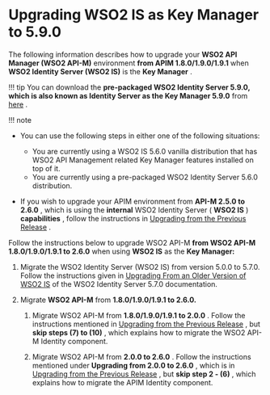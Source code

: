 # Upgrading WSO2 IS as Key Manager to 5.9.0

The following information describes how to upgrade your **WSO2 API Manager (WSO2 API-M)** environment **from APIM 1.8.0/1.9.0/1.9.1** when **WSO2 Identity Server (WSO2 IS)** is the **Key Manager** .

!!! tip
You can download the **pre-packaged WSO2 Identity Server 5.9.0, which is also known as Identity Server as the Key Manager 5.9.0** from [here](https://wso2.com/api-management/install/key-manager/) .


!!! note
-   You can use the following steps in either one of the following situations:
    -   You are currently using a WSO2 IS 5.6.0 vanilla distribution that has WSO2 API Management related Key Manager features installed on top of it.
    -   You are currently using a pre-packaged WSO2 Identity Server 5.6.0 distribution.

-   If you wish to upgrade your APIM environment from **API-M 2.5.0 to 2.6.0** , which is using the **internal** WSO2 Identity Server ( **WSO2 IS** ) **capabilities** , follow the instructions in [Upgrading from the Previous Release](https://docs.wso2.com/display/AM260/Upgrading+from+the+Previous+Release#250) .

Follow the instructions below to upgrade WSO2 API-M **from WSO2 API-M 1.8.0/1.9.0/1.9.1 to 2.6.0** when using **WSO2 IS** as the **Key Manager:**

1.  Migrate the WSO2 Identity Server (WSO2 IS) from version 5.0.0 to 5.7.0.
    Follow the instructions given in [Upgrading From an Older Version of WSO2 IS](https://docs.wso2.com/display/IS570/Upgrading+From+an+Older+Version+of+WSO2+IS) of the WSO2 Identity Server 5.7.0 documentation.

2.  Migrate **WSO2 API-M** from **1.8.0/1.9.0/1.9.1 to 2.6.0.**
    1.  Migrate WSO2 API-M from **1.8.0/1.9.0/1.9.1 to 2.0.0** .
        Follow the instructions mentioned in [Upgrading from the Previous Release](https://docs.wso2.com/display/AM200/Upgrading+from+the+Previous+Release) , but **skip steps (7) to (10)** , which explains how to migrate the WSO2 API-M Identity component.

    2.  Migrate WSO2 API-M from **2.0.0 to 2.6.0** .
        Follow the instructions mentioned under **Upgrading from 2.0.0 to 2.6.0** , which is in [Upgrading from the Previous Release](https://docs.wso2.com/display/AM260/Upgrading+from+the+Previous+Release#200) , but **skip step 2 - (6)** , which explains how to migrate the APIM Identity component.

